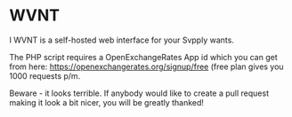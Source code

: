 WVNT
====

I WVNT is a self-hosted web interface for your Svpply wants.

The PHP script requires a OpenExchangeRates App id which you can get from here: https://openexchangerates.org/signup/free (free plan gives you 1000 requests p/m.

Beware - it looks terrible. If anybody would like to create a pull request making it look a bit nicer, you will be greatly thanked!
